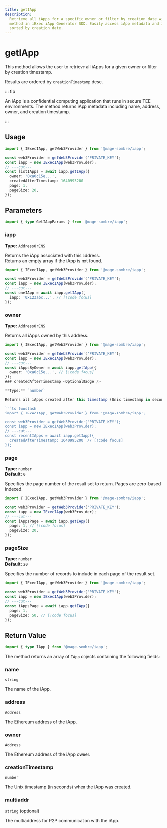 ```yaml
---
title: getIApp
description:
  Retrieve all iApps for a specific owner or filter by creation date with the getIApp
  method in iExec iApp Generator SDK. Easily access iApp metadata and information,
  sorted by creation date.
---
```


# getIApp

This method allows the user to retrieve all iApps for a given owner or filter by creation timestamp.

Results are ordered by `creationTimestamp` desc.

::: tip

An iApp is a confidential computing application that runs in secure TEE environments.
The method returns iApp metadata including name, address, owner, and creation timestamp.

:::

## Usage

```ts twoslash
import { IExecIApp, getWeb3Provider } from '@mage-sombre/iapp';

const web3Provider = getWeb3Provider('PRIVATE_KEY');
const iapp = new IExecIApp(web3Provider);
// ---cut---
const listIApps = await iapp.getIApp({
  owner: '0xa0c15e...',
  createdAfterTimestamp: 1640995200,
  page: 1,
  pageSize: 20,
});
```

## Parameters

```ts twoslash
import { type GetIAppParams } from '@mage-sombre/iapp';
```

### iapp <OptionalBadge />

**Type:** `AddressOrENS`

Returns the iApp associated with this address.  
Returns an empty array if the iApp is not found.

```ts twoslash
import { IExecIApp, getWeb3Provider } from '@mage-sombre/iapp';

const web3Provider = getWeb3Provider('PRIVATE_KEY');
const iapp = new IExecIApp(web3Provider);
// ---cut---
const oneIApp = await iapp.getIApp({
  iapp: '0x123abc...', // [!code focus]
});
```

### owner <OptionalBadge />

**Type:** `AddressOrENS`

Returns all iApps owned by this address.

```ts twoslash
import { IExecIApp, getWeb3Provider } from '@mage-sombre/iapp';

const web3Provider = getWeb3Provider('PRIVATE_KEY');
const iapp = new IExecIApp(web3Provider);
// ---cut---
const iAppsByOwner = await iapp.getIApp({
  owner: '0xa0c15e...', // [!code focus]
});
### createdAfterTimestamp <OptionalBadge />

**Type:** `number`

Returns all iApps created after this timestamp (Unix timestamp in seconds).

```ts twoslash
import { IExecIApp, getWeb3Provider } from '@mage-sombre/iapp';

const web3Provider = getWeb3Provider('PRIVATE_KEY');
const iapp = new IExecIApp(web3Provider);
// ---cut---
const recentIApps = await iapp.getIApp({
  createdAfterTimestamp: 1640995200, // [!code focus]
});
```

### page <OptionalBadge />

**Type:** `number`  
**Default:** `0`

Specifies the page number of the result set to return. Pages are zero-based indexed.

```ts twoslash
import { IExecIApp, getWeb3Provider } from '@mage-sombre/iapp';

const web3Provider = getWeb3Provider('PRIVATE_KEY');
const iapp = new IExecIApp(web3Provider);
// ---cut---
const iAppsPage = await iapp.getIApp({
  page: 1, // [!code focus]
  pageSize: 20,
});
```

### pageSize <OptionalBadge />

**Type:** `number`  
**Default:** `20`

Specifies the number of records to include in each page of the result set.

```ts twoslash
import { IExecIApp, getWeb3Provider } from '@mage-sombre/iapp';

const web3Provider = getWeb3Provider('PRIVATE_KEY');
const iapp = new IExecIApp(web3Provider);
// ---cut---
const iAppsPage = await iapp.getIApp({
  page: 1,
  pageSize: 50, // [!code focus]
});
```

## Return Value

```ts twoslash
import { type IApp } from '@mage-sombre/iapp';
```

The method returns an array of `IApp` objects containing the following fields:

### name

`string`

The name of the iApp.

### address

`Address`

The Ethereum address of the iApp.

### owner

`Address`

The Ethereum address of the iApp owner.

### creationTimestamp

`number`

The Unix timestamp (in seconds) when the iApp was created.

### multiaddr

`string` (optional)

The multiaddress for P2P communication with the iApp.

<script setup>
import OptionalBadge from '@/components/OptionalBadge.vue'
</script>
